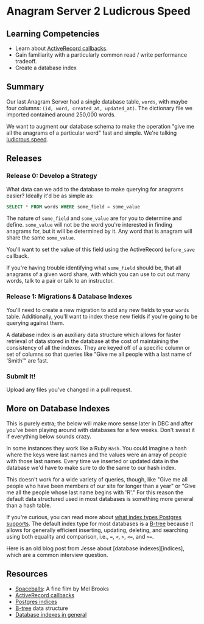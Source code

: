 # Anagram Server 2 Ludicrous Speed

## Learning Competencies

* Learn about [ActiveRecord callbacks][].
* Gain familiarity with a particularly common read / write performance tradeoff.
* Create a database index

## Summary

Our last Anagram Server had a single database table, `words`, with maybe four
columns: `(id, word, created_at, updated_at)`.  The dictionary file we imported
contained around 250,000 words.

We want to augment our database schema to make the operation "give me all the
anagrams of a particular word" fast and simple.  We're talking [ludicrous
speed][].

## Releases

### Release 0: Develop a Strategy

What data can we add to the database to make querying for anagrams easier?
Ideally it'd be as simple as:

```sql
SELECT * FROM words WHERE some_field = some_value
```

The nature of `some_field` and `some_value` are for you to determine and
define.  `some_value` will not be the word you're interested in finding
anagrams for, but it will be determined by it.  Any word that is anagram will
share the same `some_value`.

You'll want to set the value of this field using the ActiveRecord `before_save`
callback.

If you're having trouble identifying what `some_field` should be, that all
anagrams of a given word share, with which you can use to cut out many words,
talk to a pair or talk to an instructor.

### Release 1: Migrations &amp; Database Indexes

You'll need to create a new migration to add any new fields to your `words`
table.  Additionally, you'll want to index these new fields if you're going to
be querying against them.

A database index is an auxiliary data structure which allows for faster
retrieval of data stored in the database at the cost of maintaining the
consistency of all the indexes.  They are keyed off of a specific column or set
of columns so that queries like "Give me all people with a last name of
'Smith'" are fast.

### Submit It!

Upload any files you've changed in a pull request.

## More on Database Indexes

This is purely extra; the below will make more sense later in DBC and after
you've been playing around with databases for a few weeks.  Don't sweat it if
everything below sounds crazy.

In some instances they work like a Ruby `Hash`.  You could imagine a hash
where the keys were last names and the values were an array of people with
those last names.  Every time we inserted or updated data in the database we'd
have to make sure to do the same to our hash index.

This doesn't work for a wide variety of queries, though, like "Give me all
people who have been members of our site for longer than a year" or "Give me
all the people whose last name begins with 'R'."  For this reason the default
data structured used in most databases is something more general than a hash
table.

If you're curious, you can read more about [what index types Postgres
supports][postgres indices].  The default index type for most databases is a
[B-tree][] because it allows for generally efficient inserting, updating,
deleting, and searching using both equality and comparison, i.e., `=`, `<`,
`>`, `<=`, and `>=`.

Here is an old blog post from Jesse about [database indexes][indices], which
are a common interview question.

## Resources

* [Spaceballs][ludicrous speed]: A fine film by Mel Brooks
* [ActiveRecord callbacks][]
* [Postgres indices][postgres indices]
* [B-tree][] data structure
* [Database indexes in general][database indices]

[ActiveRecord callbacks]: http://api.rubyonrails.org/classes/ActiveRecord/Callbacks.html
[ludicrous speed]: http://www.youtube.com/watch?v=mk7VWcuVOf0
[postgres indices]: http://www.postgresql.org/docs/9.0/static/indexes-types.html
[B-tree]: http://en.wikipedia.org/wiki/B-tree
[database indices]: http://20bits.com/article/interview-questions-database-indexes
